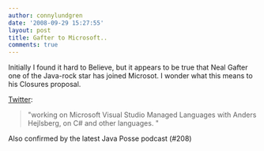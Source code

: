 ```yaml
---
author: connylundgren
date: '2008-09-29 15:27:55'
layout: post
title: Gafter to Microsoft..
comments: true
---
```


Initially I found it hard to Believe, but it appears to be true that Neal
Gafter one of the Java-rock star has joined Microsot. I wonder what this means
to his Closures proposal.

[Twitter](http://twitter.com/gafter):

> "working on Microsoft Visual Studio Managed Languages with Anders Hejlsberg,
on C# and other languages. "

Also confirmed by the latest Java Posse podcast (#208)

